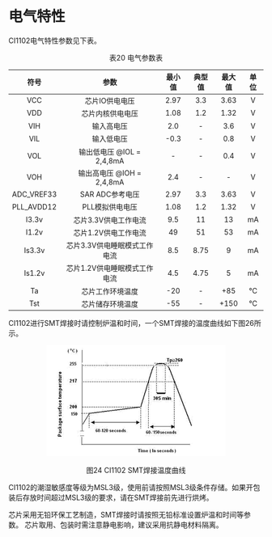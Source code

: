 # 电气特性

CI1102电气特性参数见下表。

<div align=center>表20 电气参数表</div>

<center>

符号 | 参数 | 最小值 | 典型值 | 最大值 | 单位
:--: | :--: | :--: | :--: | :--: | :--:
VCC | 芯片IO供电电压 | 2.97 | 3.3 | 3.63 | V
VDD | 芯片内核供电电压 | 1.08 | 1.2 | 1.32 | V
VIH | 输入高电压 | 2.0 | - | 3.6 | V
VIL | 输入低电压 | -0.3 | - | 0.8 | V
VOL | 输出低电压 @IOL = 2,4,8mA | - | - | 0.4 | V
VOH | 输出高电压 @IOH = 2,4,8mA | 2.4 | - | - | V
ADC_VREF33 | SAR ADC参考电压 | 2.97 | 3.3 | 3.63 | V
PLL_AVDD12 | PLL模拟供电电压 | 1.08 | 1.2 | 1.32 | V
I3.3v | 芯片3.3V供电工作电流 | 9.5 | 11 | 13 | mA
I1.2v | 芯片1.2V供电工作电流 | 49 | 51 | 53 | mA 
Is3.3v | 芯片3.3V供电睡眠模式工作电流 | 8.5 | 8.75 | 9 | mA |
Is1.2v | 芯片1.2V供电睡眠模式工作电流 | 4.5 | 4.75 | 5 | mA |
Ta  | 芯片工作环境温度 | -20 | - | +85 | ℃
Tst | 芯片储存环境温度 | -55 | - | +150 | ℃

</center>

CI1102进行SMT焊接时请控制炉温和时间，一个SMT焊接的温度曲线如下图26所示。

<center>

![CI1102 SMT焊接温度曲线](img/CI1102芯片数据手册-24.png)

</center>

<div align=center>图24  CI1102 SMT焊接温度曲线</div>

CI1102的潮湿敏感度等级为MSL3级，使用前请按照MSL3级条件存储。如果开包装后存放时间超过MSL3级的要求，请在SMT焊接前先进行烘烤。

芯片采用无铅环保工艺制造，SMT焊接时请按照无铅标准设置炉温和时间等参数。 芯片取用、包装时需注意静电影响，建议采用抗静电材料隔离。